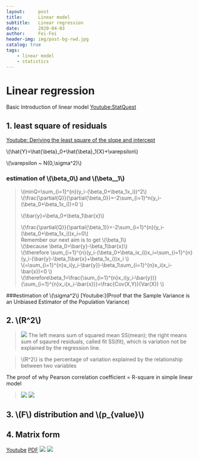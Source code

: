 ```yaml
---
layout:     post
title:      Linear model
subtitle:   Linear regression
date:       2020-04-03
author:     Fei-Fei
header-img: img/post-bg-rwd.jpg
catalog: true
tags:
    - linear model
    - statistics
---
```


<head>
  <script id="MathJax-script" async
          src="https://cdn.jsdelivr.net/npm/mathjax@3/es5/tex-mml-chtml.js">
  </script>
</head>


# Linear regression 


Basic Introduction of linear model [Youtube:StatQuest](https://www.youtube.com/watch?v=nk2CQITm_eo&list=PLblh5JKOoLUIcdlgu78MnlATeyx4cEVeR&index=17)

## 1. least square of residuals
[Youtube: Deriving the least square of the slope and intercept](https://www.youtube.com/watch?v=ewnc1cXJmGA)


\\(\hat{Y}=\hat{\beta}_0+\hat{\beta}\_1{X}+\varepsilon\\)

\\(\varepsilon ~ N(0,\sigma^2)\\)

### estimation of \\(\beta\_0\\) and \\(\beta_\_1\\)

>\\(minQ=\sum\_{i=1}^{n}(y\_i-(\beta\_0+\beta\_1x\_i))^2\\)
><br/>
>\\(\frac{\partial{Q}}{\partial{\beta\_0}}=-2\sum\_{i=1}^n(y\_i-(\beta\_0+\beta\_1x\_i))=0 \\) 
>
>
>\\(\bar{y}=\beta\_0+\beta\_1\bar{x}\\)
><br/>
>
>\\(\frac{\partial{Q}}{\partial{\beta\_1}}=-2\sum\_{i=1}^{n}(y\_i-(\beta\_0+\beta\_1x\_i))x\_i=0\\)
><br/>
>Remember our next aim is to get \\(\beta_1\\)
><br/>
>\\(\because \beta\_0=\bar{y}-\beta\_1\bar{x}\\)
><br/>
>\\(\\therefore \sum\_{i=1}^{n}(y\_i-(\beta\_0+\beta\_ix\_i))x\_i=\sum\_{i=1}^{n}(y\_i-(\bar{y}-\beta\_1\bar{x}+\beta\_1x\_i))x\_i \\)
><br/>
>\\(=\sum\_{i=1}^{n}x\_i(y\_i-\bar{y})-\beta\_1\sum\_{i=1}^{n}x\_i(x\_i-\bar{x})=0 \\)
><br/>
>\\(\therefore\beta\_1=\frac{\sum\_{i=1}^{n}x\_i(y\_i-\bar{y})}{\sum\_{i=1}^{n}x\_i(x\_i-\bar{x})}=\frac{Cov(X,Y)}{Var(X)}
\\) 

###estimation of \\(\sigma^2\\)
[Youtube:](Proof that the Sample Variance is an Unbiased Estimator of the Population Variance)

## 2. \\(R^2\\)

>![](https://tva1.sinaimg.cn/large/00831rSTly1gdgkdg4zpqj30v50ecdkl.jpg)
>The left means sum of squared mean SS(mean); the right means sum of sqaured residuals, called fit SS(fit), which is variation not be explained by the regression line.

>\\(R^2\\) is the percentage of variation explained by the relationship between two variables

The proof of why Pearson correlation coefficient = R-square in simple linear model

>![](https://tva1.sinaimg.cn/large/00831rSTly1gdhyft6ivdj30u40s2wir.jpg)
>![](https://tva1.sinaimg.cn/large/00831rSTly1gdhyio1zlxj30ff0ivabo.jpg)

## 3.   \\(F\\) distribution and  \\(p_{value}\\)

## 4. Matrix form
[Youtube](https://www.youtube.com/watch?v=fb1CNQT-3Pg)
[PDF](https://web.stanford.edu/~mrosenfe/soc_meth_proj3/matrix_OLS_NYU_notes.pdf)
![](https://tva1.sinaimg.cn/large/007S8ZIlgy1gebqzchv5zj30j70fyjtg.jpg)
![](https://tva1.sinaimg.cn/large/007S8ZIlgy1gebra0zm3hj31400u0npd.jpg)
